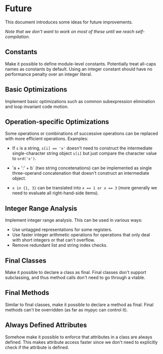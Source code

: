 # Future

This document introduces some ideas for future improvements.

*Note that we don't want to work on most of these until we reach self-compilation.*

## Constants

Make it possible to define module-level constants. Potentially treat
all-caps names as constants by default. Using an integer constant
should have no performance penalty over an integer literal.

## Basic Optimizations

Implement basic optimizations such as common subexpression elimination and
loop invariant code motion.

## Operation-specific Optimizations

Some operations or combinations of successive operations can be
replaced with more efficient operations. Examples:

* If `s` is a string, `s[i] == 'x'` doesn't need to construct the
  intermediate single-character string object `s[i]` but just compare
  the character value to `ord('x')`.

* 'a + ':' + b` (two string concetenations) can be implemented as
  single three-operand concatenation that doesn't construct an
  intermediate object.

* `x in {1, 3}` can be translated into `x == 1 or x == 3` (more
  generally we need to evaluate all right-hand-side items).

## Integer Range Analysis

Implement integer range analysis. This can be used in various ways:

* Use untagged representations for some registers.
* Use faster integer arithmetic operations for operations that
  only deal with short integers or that can't overflow.
* Remove redundant list and string index checks.

## Final Classes

Make it possible to declare a class as final. Final classes don't support
subclassing, and thus method calls don't need to go through a vtable.

## Final Methods

Similar to final classes, make it possible to declare a method as
final.  Final methods can't be overridden (as far as mypyc can control
it).

## Always Defined Attributes

Somehow make it possible to enforce that attributes in a class are always
defined. This makes attribute access faster since we don't need to explicitly
check if the attribute is defined.
